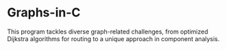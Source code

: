 # Graphs-in-C
This program tackles diverse graph-related challenges, from optimized Dijkstra algorithms for routing to a unique approach in component analysis. 
